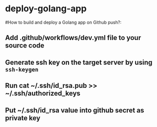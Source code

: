 # deploy-golang-app

#How to build and deploy a Golang app on Github push?:
## Add .github/workflows/dev.yml file to your source code
## Generate ssh key on the target server by using ` ssh-keygen`
## Run cat ~/.ssh/id_rsa.pub   >>  ~/.ssh/authorized_keys
## Put ~/.ssh/id_rsa value into github secret as private key


